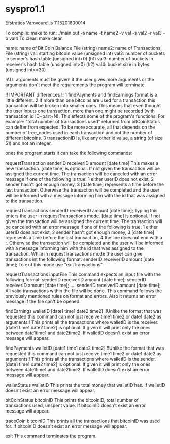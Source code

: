 # syspro1.1
Efstratios Vamvourellis 1115201600014

To compile: make
to run:     ./main.out -a name -t name2 -v val -s val2 -r val3 -b val4
To clear:   make clean

name:   name of Bit Coin Balance File (string)
name2:  name of Transactions File (string)
val:    starting bitcoin value (unsigned int)
val2:   number of buckets in sender's hash table (unsigned int>0) (h1)
val3:   number of buckets in receiver's hash table (unsigned int>0) (h2)
val4:   bucket size in bytes (unsigned int>=30)

!ALL arguments must be given!
if the user gives more arguments or the arguments don't meet the requirements
the program will terminate.

!! IMPORTANT differences !!
1 findPayments and findEarnings format is a little different.
2 If more than one bitcoins are used for a transaction this transaction will be
  broken into smaller ones. This means that even thought the user inputs one transaction,
  more than one might be recorded (with transaction id ID+part+N). This effects
  some of the program's functions. For example: "total number of transactions used"
  returned from bitCoinStatus can deffer from expected.
  To be more accurate, all that depends on the number of tree_nodes used in each
  transaction and not the number of different bitcoins.
3 transactionID is, like any other id value, a string (of size 51) and not an integer.


ones the program starts it can take the following commands:

  requestTransaction senderID receiverID amount [date time]
    This makes a new transaction. [date time] is optional. If not given the
    transaction will be assigned the current time.
    The transaction will be canceled with an
    error message if one of the following is true: 1 either userID does not
    exist, 2 sender hasn't got enough money, 3 [date time] represents a time
    before the last transaction. Otherwise the transaction will be completed and
    the user will be informed with a message informing him with the id that was
    assigned to the transaction.

  requestTransactions senderID receiverID amount [date time];
    Typing this enters the user in requestTransactions mode. [date time] is
    optional. If not given the transaction will be assigned the current time.
    The transaction will be canceled with an
    error message if one of the following is true: 1 either userID does not
    exist, 2 sender hasn't got enough money, 3 [date time] represents a time
    before the last transaction, 4 the line does not end with a ;.
    Otherwise the transaction will be completed and
    the user will be informed with a message informing him with the id that was
    assigned to the transaction. While in requestTransactions mode the user can
    give transactions int the following format: senderID receiverID amount [date time];
    To exit this mode use "exitTransactions".

  requestTransactions inputFile
    This command expects an input file with the following format:
      senderID receiverID amount [date time];
      senderID receiverID amount [date time];
      ....
      senderID receiverID amount [date time];
    All valid transactions within the file will be done. This command follows the
    previously mentioned rules on format and errors. Also it returns an error
    message if the file can't be opened.

  findEarnings walletID [date1 time1 date2 time2]
    !!Unlike the format that was requested this command can not just receive
    time1 time2 or date1 date2 as arguments!!
    This prints all the transactions where walletID is the receiver. [date1
    time1 date2 time2] is optional. If given it will print only the ones between
    date1time1 and date2time2. If walletID doesn't exist an error message will appear.

  findPayments walletID [date1 time1 date2 time2]
    !!Unlike the format that was requested this command can not just receive
    time1 time2 or date1 date2 as arguments!!
    This prints all the transactions where walletID is the sender. [date1 time1
    date2 time2] is optional. If given it will print only the ones between
    date1time1 and date2time2. If walletID doesn't exist an error message will appear.

  walletStatus walletID
    This prints the total money that walletID has. If walletID doesn't exist an
    error message will appear.

  bitCoinStatus bitcoinID
    This prints the bitcoinID, total number of transactions used, unspent value.
    If bitcoinID doesn't exist an error message will appear.

  traceCoin bitcoinID
    This prints all the transactions that bitcoinID was used for. If bitcoinID
    doesn't exist an error message will appear.

  exit
    This command terminates the program.
